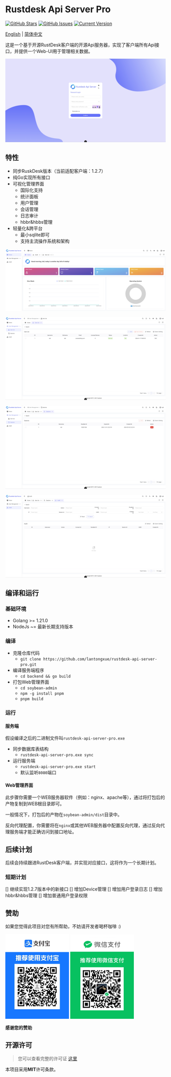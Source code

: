 Rustdesk Api Server Pro
============
[![GitHub Stars](https://img.shields.io/github/stars/lantongxue/rustdesk-api-server-pro.svg)](https://github.com/lantongxue/rustdesk-api-server-pro/stargazers) [![GitHub Issues](https://img.shields.io/github/issues/lantongxue/rustdesk-api-server-pro.svg)](https://github.com/IgorAntun/node-chat/issues) [![Current Version](https://img.shields.io/badge/version-1.2.7-green.svg)](https://github.com/lantongxue/rustdesk-api-server-pro)

[English](https://github.com/rustdesk/rustdesk) | [简体中文](https://github.com/lantongxue/rustdesk-api-server-pro/blob/master/README_CN.md)

这是一个基于开源RustDesk客户端的开源Api服务器，实现了客户端所有Api接口，并提供一个Web-UI用于管理相关数据。

![Preview](./img/login.png)

## 特性
- 同步RuskDesk版本（当前适配客户端：1.2.7）
- 纯Go实现所有接口
- 可视化管理界面
    - 国际化支持
    - 统计面板
    - 用户管理
    - 会话管理
    - 日志审计
    - hbbr&hbbs管理
- 轻量化&跨平台
    - 最小sqlite即可
    - 支持主流操作系统和架构

![Dashboard](./img/dashboard.png)

![Users](./img/users.png)

![Sessions](./img/sessions.png)

![Audit](./img/audit.png)

## 编译和运行
### 基础环境
- Golang >= 1.21.0
- NodeJs ~= 最新长期支持版本

### 编译
- 克隆仓库代码
    - `git clone https://github.com/lantongxue/rustdesk-api-server-pro.git`
- 编译服务端程序
    - `cd backend && go build`
- 打包Web管理界面
    - `cd soybean-admin`
    - `npm -g install pnpm`
    - `pnpm build`

### 运行

#### 服务端
假设编译之后的二进制文件叫`rustdesk-api-server-pro.exe`
- 同步数据库表结构
    - `rustdesk-api-server-pro.exe sync`
- 运行服务端
    - `rustdesk-api-server-pro.exe start`
    - 默认监听`8080`端口

#### Web管理界面
此步骤你需要一个WEB服务器软件（例如：nginx、apache等），通过将打包后的产物复制到WEB根目录即可。

一般情况下，打包后的产物在`soybean-admin/dist`目录中。

反向代理配置，你需要将在`nginx`或其他WEB服务器中配置反向代理，通过反向代理服务端才能正确访问到接口地址。

## 后续计划
后续会持续跟进RustDesk客户端，并实现对应接口，这将作为一个长期计划。
### 短期计划
[] 继续实现1.2.7版本中的新接口
[] 增加Device管理
[] 增加用户登录日志
[] 增加hbbr&hbbs管理
[] 增加普通用户登录权限

## 赞助

如果您觉得此项目对您有所帮助，不妨请开发者喝杯咖啡 :)

<img src="./soybean-admin/src/assets/imgs/alipay.png" style="height: auto !important;width: 200px;" />
<img src="./soybean-admin/src/assets/imgs/wechat.png" style="height: auto !important;width: 200px;" />

**感谢您的赞助**

## 开源许可
>您可以查看完整的许可证 [这里](https://github.com/lantongxue/rustdesk-api-server-pro/blob/master/LICENSE)

本项目采用**MIT**许可条款。
